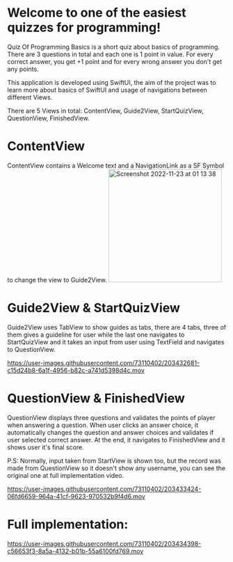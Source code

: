 # Welcome to one of the easiest quizzes for programming!

Quiz Of Programming Basics is a short quiz about basics of programming. There are 3 questions in total and each one is 1 point in value. For every correct answer, you get +1 point and for every wrong answer you don't get any points.


This application is developed using SwiftUI, the aim of the project was to learn more about basics of SwiftUI and usage of navigations between different Views. 

There are 5 Views in total: ContentView, Guide2View, StartQuizView, QuestionView, FinishedView.



# ContentView

ContentView contains a Welcome text and a NavigationLink as a SF Symbol to change the view to Guide2View.
<img width="260" alt="Screenshot 2022-11-23 at 01 13 38" src="https://user-images.githubusercontent.com/73110402/203432179-7dfa9b12-b9e2-47d3-b6c6-4f7a4328c859.png">


# Guide2View & StartQuizView

Guide2View uses TabView to show guides as tabs, there are 4 tabs, three of them gives a guideline for user while the last one navigates to StartQuizView and it takes an input from user using TextField and navigates to QuestionView.


https://user-images.githubusercontent.com/73110402/203432681-c15d24b8-6a1f-4956-b82c-a741d5398d4c.mov


# QuestionView & FinishedView

QuestionView displays three questions and validates the points of player when answering a question. When user clicks an answer choice, it automatically changes the question and answer choices and validates if user selected correct answer. At the end, it navigates to FinishedView and it shows user it's final score.

P.S: Normally, input taken from StartView is shown too, but the record was made from QuestionView so it doesn't show any username, you can see the original one at full implementation video.


https://user-images.githubusercontent.com/73110402/203433424-06fd6659-964a-41cf-9623-970532b9f4d6.mov



# Full implementation:



https://user-images.githubusercontent.com/73110402/203434398-c56653f3-8a5a-4132-b01b-55a6100fd769.mov







